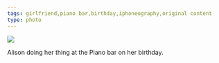 ```yaml
---
tags: girlfriend,piano bar,birthday,iphoneography,original content
type: photo
---
```

<img src="http://25.media.tumblr.com/tumblr_medunyWYB01rdkc0do1_1280.jpg" />

<p>Alison doing her thing at the Piano bar on her birthday.</p> 
